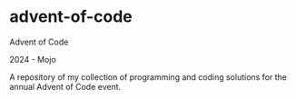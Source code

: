 # advent-of-code
Advent of Code

2024 - Mojo


A repository of my collection of programming and coding solutions for the annual Advent of Code event.
